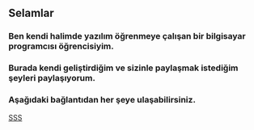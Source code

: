 ## Selamlar

### Ben kendi halimde yazılım öğrenmeye çalışan bir bilgisayar programcısı öğrencisiyim.
### Burada kendi geliştirdiğim ve sizinle paylaşmak istediğim şeyleri paylaşıyorum. ###

### Aşağıdaki bağlantıdan her şeye ulaşabilirsiniz. ###



[SSS](https://github.com/HamzaDonmez/SSS)
